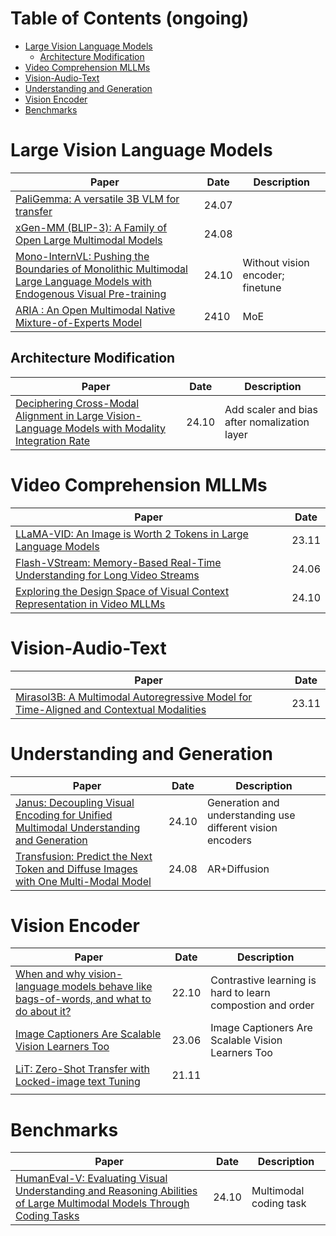 # Table of Contents (ongoing)
* [Large Vision Language Models](#large-vision-language-models)
	* [Architecture Modification](##architecture-modification)
* [Video Comprehension MLLMs](#video-comprehension-mllms)
* [Vision-Audio-Text](#vision-audio-text)
* [Understanding and Generation](#understanding-and-generation)
* [Vision Encoder](#vision-encoder)
* [Benchmarks](#benchmarks)

# Large Vision Language Models

| Paper                                                                                                                                                        | Date  | Description                      |
| ------------------------------------------------------------------------------------------------------------------------------------------------------------ | ----- | -------------------------------- |
| [PaliGemma: A versatile 3B VLM for transfer](http://arxiv.org/abs/2407.07726)                                                                                | 24.07 |                                  |
| [xGen-MM (BLIP-3): A Family of Open Large Multimodal Models](http://arxiv.org/abs/2408.08872)                                                                | 24.08 |                                  |
| [Mono-InternVL: Pushing the Boundaries of Monolithic Multimodal Large Language Models with Endogenous Visual Pre-training](https://arxiv.org/abs/2410.08202) | 24.10 | Without vision encoder; finetune |
| [ARIA : An Open Multimodal Native Mixture-of-Experts Model](http://arxiv.org/abs/2410.05993)                                                                 | 2410  | MoE                              |
## Architecture Modification

| Paper                                                                                                                               | Date  | Description                                  |
| ----------------------------------------------------------------------------------------------------------------------------------- | ----- | -------------------------------------------- |
| [Deciphering Cross-Modal Alignment in Large Vision-Language Models with Modality Integration Rate](http://arxiv.org/abs/2410.07167) | 24.10 | Add scaler and bias after nomalization layer |


# Video Comprehension MLLMs

| Paper                                                                                                         | Date  |
| ------------------------------------------------------------------------------------------------------------- | ----- |
| [LLaMA-VID: An Image is Worth 2 Tokens in Large Language Models](http://arxiv.org/abs/2311.17043)             | 23.11 |
| [Flash-VStream: Memory-Based Real-Time Understanding for Long Video Streams](http://arxiv.org/abs/2406.08085) | 24.06 |
| [Exploring the Design Space of Visual Context Representation in Video MLLMs](http://arxiv.org/abs/2410.13694) | 24.10 |



# Vision-Audio-Text

| Paper                                                                                                                       | Date  |
| --------------------------------------------------------------------------------------------------------------------------- | ----- |
| [Mirasol3B: A Multimodal Autoregressive Model for Time-Aligned and  Contextual Modalities](http://arxiv.org/abs/2311.05698) | 23.11 |



# Understanding and Generation

| Paper                                                                                                                    | Date  | Description                                                |
| ------------------------------------------------------------------------------------------------------------------------ | ----- | ---------------------------------------------------------- |
| [Janus: Decoupling Visual Encoding for Unified Multimodal Understanding and Generation](http://arxiv.org/abs/2410.13848) | 24.10 | Generation and understanding use different vision encoders |
| [Transfusion: Predict the Next Token and Diffuse Images with One Multi-Modal Model](http://arxiv.org/abs/2408.11039)     | 24.08 | AR+Diffusion                                               |

# Vision Encoder

| Paper                                                                                                                      | Date  | Description                                                |
| -------------------------------------------------------------------------------------------------------------------------- | ----- | ---------------------------------------------------------- |
| [When and why vision-language models behave like bags-of-words, and what to do about it?](http://arxiv.org/abs/2210.01936) | 22.10 | Contrastive learning is hard to learn compostion and order |
| [Image Captioners Are Scalable Vision Learners Too](http://arxiv.org/abs/2306.07915)                                       | 23.06 | Image Captioners Are Scalable Vision Learners Too          |
| [LiT: Zero-Shot Transfer with Locked-image text Tuning](http://arxiv.org/abs/2111.07991)                                   | 21.11 |                                                            |
|                                                                                                                            |       |                                                            |

# Benchmarks

| Paper                                                                                                                                                   | Date  | Description            |
| ------------------------------------------------------------------------------------------------------------------------------------------------------- | ----- | ---------------------- |
| [HumanEval-V: Evaluating Visual Understanding and Reasoning Abilities of Large Multimodal Models Through Coding Tasks](http://arxiv.org/abs/2410.12381) | 24.10 | Multimodal coding task |
